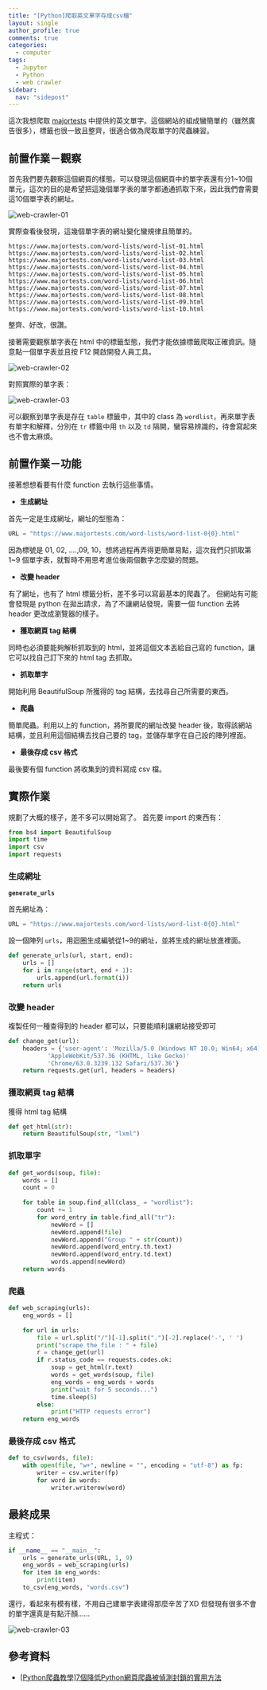```yaml
---
title: "[Python]爬取英文單字存成csv檔"
layout: single
author_profile: true
comments: true
categories:
  - computer
tags:
  - Jupyter
  - Python
  - web crawler
sidebar:
  nav: "sidepost"
---
```

這次我想爬取 [majortests](https://www.majortests.com/word-lists/) 中提供的英文單字。這個網站的組成蠻簡單的（雖然廣告很多），標籤也很一致且整齊，很適合做為爬取單字的爬蟲練習。

## 前置作業－觀察

首先我們要先觀察這個網頁的樣態。可以發現這個網頁中的單字表還有分1~10個單元，這次的目的是希望把這幾個單字表的單字都通通抓取下來，因此我們會需要這10個單字表的網址。

![web-crawler-01](https://i.imgur.com/pUE2a67.jpg)

實際查看後發現，這幾個單字表的網址變化蠻規律且簡單的。

```
https://www.majortests.com/word-lists/word-list-01.html
https://www.majortests.com/word-lists/word-list-02.html
https://www.majortests.com/word-lists/word-list-03.html
https://www.majortests.com/word-lists/word-list-04.html
https://www.majortests.com/word-lists/word-list-05.html
https://www.majortests.com/word-lists/word-list-06.html
https://www.majortests.com/word-lists/word-list-07.html
https://www.majortests.com/word-lists/word-list-08.html
https://www.majortests.com/word-lists/word-list-09.html
https://www.majortests.com/word-lists/word-list-10.html
```

整齊、好改，很讚。

接著需要觀察單字表在 html 中的標籤型態，我們才能依據標籤爬取正確資訊。隨意點一個單字表並且按 F12 開啟開發人員工具。

![web-crawler-02](https://i.imgur.com/b8OcY3b.jpg)

對照實際的單字表：

![web-crawler-03](https://i.imgur.com/KPIFiFr.jpg)

可以觀察到單字表是存在 `table` 標籤中，其中的 class 為 `wordlist`，再來單字表有單字和解釋，分別在 `tr` 標籤中用 `th` 以及 `td` 隔開，蠻容易辨識的，待會寫起來也不會太麻煩。

## 前置作業－功能

接著想想看要有什麼 function 去執行這些事情。

* **生成網址**

首先一定是生成網址，網址的型態為：

```python
URL = "https://www.majortests.com/word-lists/word-list-0{0}.html"
```

因為標號是 01, 02, ....,09, 10，想將過程再弄得更簡單易點，這次我們只抓取第 1~9 個單字表，就暫時不用思考進位後兩個數字怎麼變的問題。

* **改變 header**

有了網址，也有了 html 標籤分析，差不多可以寫最基本的爬蟲了。
但網站有可能會發現是 python 在拋出請求，為了不讓網站發現，需要一個 function 去將 header 更改成瀏覽器的樣子。

* **獲取網頁 tag 結構**

同時也必須要能夠解析抓取到的 html，並將這個文本丟給自己寫的 function，讓它可以找自己訂下來的 html tag 去抓取。

* **抓取單字**

開始利用 BeautifulSoup 所獲得的 tag 結構，去找尋自己所需要的東西。

* **爬蟲**

簡單爬蟲。利用以上的 function，將所要爬的網址改變 header 後，取得該網站結構，並且利用這個結構去找自己要的 tag，並儲存單字在自己設的陣列裡面。

* **最後存成 csv 格式**

最後要有個 function 將收集到的資料寫成 csv 檔。

## 實際作業

規劃了大概的樣子，差不多可以開始寫了。
首先要 import 的東西有：

```python
from bs4 import BeautifulSoup
import time
import csv
import requests
```

### 生成網址

**`generate_urls`**

首先網址為：

```python
URL = "https://www.majortests.com/word-lists/word-list-0{0}.html"
```

設一個陣列 `urls`，用迴圈生成編號從1~9的網址，並將生成的網址放進裡面。

```python
def generate_urls(url, start, end):
    urls = []
    for i in range(start, end + 1):
        urls.append(url.format(i))
    return urls
```

### 改變 header

複製任何一種查得到的 header 都可以，只要能順利讓網站接受即可

```python
def change_get(url):
    headers = {'user-agent': 'Mozilla/5.0 (Windows NT 10.0; Win64; x64)'
           'AppleWebKit/537.36 (KHTML, like Gecko)'
           'Chrome/63.0.3239.132 Safari/537.36'}
    return requests.get(url, headers = headers)
```

### 獲取網頁 tag 結構

獲得 html tag 結構

```python
def get_html(str):
    return BeautifulSoup(str, "lxml")
```

### 抓取單字

```python
def get_words(soup, file):
    words = []
    count = 0
    
    for table in soup.find_all(class_ = "wordlist"):
        count += 1
        for word_entry in table.find_all("tr"):
            newWord = []
            newWord.append(file)
            newWord.append("Group " + str(count))
            newWord.append(word_entry.th.text)
            newWord.append(word_entry.td.text)
            words.append(newWord)
    return words
```

### 爬蟲

```python
def web_scraping(urls):
    eng_words = []
    
    for url in urls:
        file = url.split("/")[-1].split(".")[-2].replace('-', ' ')
        print("scrape the file : " + file)
        r = change_get(url)
        if r.status_code == requests.codes.ok:
            soup = get_html(r.text)
            words = get_words(soup, file)
            eng_words = eng_words + words
            print("wait for 5 seconds...")
            time.sleep(5)
        else:
            print("HTTP requests error")
    return eng_words
```

### 最後存成 csv 格式

```python
def to_csv(words, file):
    with open(file, "w+", newline = "", encoding = "utf-8") as fp:
        writer = csv.writer(fp)
        for word in words:
            writer.writerow(word)
```

## 最終成果

主程式：

```python
if __name__ == "__main__":
    urls = generate_urls(URL, 1, 9)
    eng_words = web_scraping(urls)
    for item in eng_words:
        print(item)
    to_csv(eng_words, "words.csv")
```

還行，看起來有模有樣，不用自己建單字表建得那麼辛苦了XD
但發現有很多不會的單字還真是有點汗顏……

![web-crawler-03](https://i.imgur.com/OoXuRCw.jpg)

## 參考資料
* [\[Python爬蟲教學\]7個降低Python網頁爬蟲被偵測封鎖的實用方法](https://www.learncodewithmike.com/2020/09/7-tips-to-avoid-getting-blocked-while-scraping.html)